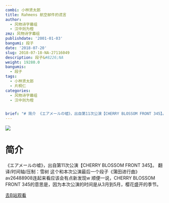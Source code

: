```yaml
---
combi: 小林贤太郎
title: Rahmens 航空邮件的谎言
author:
  - 风物诗字幕组
  - 汉中则为橙
zmz: 风物诗字幕组
publishdate: '2001-01-03'
bangumi: 段子
date: '2018-07-20'
slug: 2018-07-18-NA-27116049
description: 段子&#8226;NA
weight: 19280.0
bangumis:
  - 段子
tags:
  - 小林贤太郎
  - 片桐仁
categories:
  - 风物诗字幕组
  - 汉中则为橙


brief: "# 简介 《エアメールの嘘》，出自第11次公演【CHERRY BLOSSOM FRONT 345】。 翻译/时间轴/压制：雪树 这个和本次公演最后一个段子《蒲田进行曲》av26488908连起来看应该会有点新发现w 顺便一说，CHERRY BLOSSOM FRONT 345的意思是，因为本次公演的时间是从3月到5月，樱花盛开的季节。"
---
```

![](https://i.imgur.com/iQxdhqk.jpg)
# 简介  
《エアメールの嘘》，出自第11次公演【CHERRY BLOSSOM FRONT 345】。
翻译/时间轴/压制：雪树
这个和本次公演最后一个段子《蒲田进行曲》av26488908连起来看应该会有点新发现w
顺便一说，CHERRY BLOSSOM FRONT 345的意思是，因为本次公演的时间是从3月到5月，樱花盛开的季节。  

[去B站观看](https://www.bilibili.com/video/av27116049/)
 
